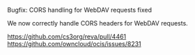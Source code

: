 Bugfix: CORS handling for WebDAV requests fixed

We now correctly handle CORS headers for WebDAV requests.

https://github.com/cs3org/reva/pull/4461
https://github.com/owncloud/ocis/issues/8231
